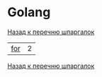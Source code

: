 # Golang
[Назад к перечню шпаргалок](https://teratron.github.io/cheatsheet/)

|   |   |
|---|---|
| [for](https://teratron.github.io/cheatsheet/for.md) | 2 |

[Назад к перечню шпаргалок](https://teratron.github.io/cheatsheet/)